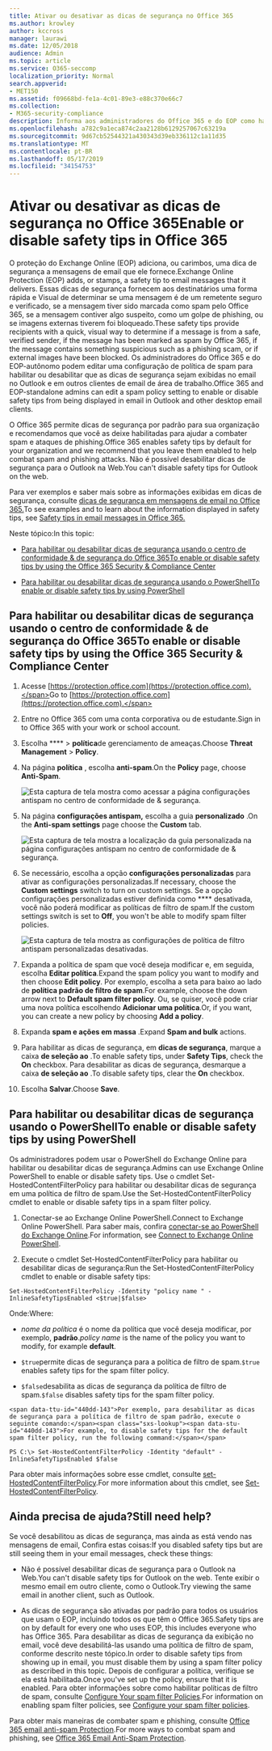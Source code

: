 ```yaml
---
title: Ativar ou desativar as dicas de segurança no Office 365
ms.author: krowley
author: kccross
manager: laurawi
ms.date: 12/05/2018
audience: Admin
ms.topic: article
ms.service: O365-seccomp
localization_priority: Normal
search.appverid:
- MET150
ms.assetid: f09668bd-fe1a-4c01-89e3-e88c370e66c7
ms.collection:
- M365-security-compliance
description: Informa aos administradores do Office 365 e do EOP como habilitar e desabilitar dicas de segurança em mensagens de email.
ms.openlocfilehash: a782c9a1eca874c2aa2128b6129257067c63219a
ms.sourcegitcommit: 9d67cb52544321a430343d39eb336112c1a11d35
ms.translationtype: MT
ms.contentlocale: pt-BR
ms.lasthandoff: 05/17/2019
ms.locfileid: "34154753"
---
```

# <a name="enable-or-disable-safety-tips-in-office-365"></a><span data-ttu-id="440dd-103">Ativar ou desativar as dicas de segurança no Office 365</span><span class="sxs-lookup"><span data-stu-id="440dd-103">Enable or disable safety tips in Office 365</span></span>

<span data-ttu-id="440dd-104">O proteção do Exchange Online (EOP) adiciona, ou carimbos, uma dica de segurança a mensagens de email que ele fornece.</span><span class="sxs-lookup"><span data-stu-id="440dd-104">Exchange Online Protection (EOP) adds, or stamps, a safety tip to email messages that it delivers.</span></span> <span data-ttu-id="440dd-105">Essas dicas de segurança fornecem aos destinatários uma forma rápida e Visual de determinar se uma mensagem é de um remetente seguro e verificado, se a mensagem tiver sido marcada como spam pelo Office 365, se a mensagem contiver algo suspeito, como um golpe de phishing, ou se imagens externas tiverem foi bloqueado.</span><span class="sxs-lookup"><span data-stu-id="440dd-105">These safety tips provide recipients with a quick, visual way to determine if a message is from a safe, verified sender, if the message has been marked as spam by Office 365, if the message contains something suspicious such as a phishing scam, or if external images have been blocked.</span></span> <span data-ttu-id="440dd-106">Os administradores do Office 365 e do EOP-autônomo podem editar uma configuração de política de spam para habilitar ou desabilitar que as dicas de segurança sejam exibidas no email no Outlook e em outros clientes de email de área de trabalho.</span><span class="sxs-lookup"><span data-stu-id="440dd-106">Office 365 and EOP-standalone admins can edit a spam policy setting to enable or disable safety tips from being displayed in email in Outlook and other desktop email clients.</span></span> 
  
<span data-ttu-id="440dd-107">O Office 365 permite dicas de segurança por padrão para sua organização e recomendamos que você as deixe habilitadas para ajudar a combater spam e ataques de phishing.</span><span class="sxs-lookup"><span data-stu-id="440dd-107">Office 365 enables safety tips by default for your organization and we recommend that you leave them enabled to help combat spam and phishing attacks.</span></span> <span data-ttu-id="440dd-108">Não é possível desabilitar dicas de segurança para o Outlook na Web.</span><span class="sxs-lookup"><span data-stu-id="440dd-108">You can't disable safety tips for Outlook on the web.</span></span>
  
<span data-ttu-id="440dd-109">Para ver exemplos e saber mais sobre as informações exibidas em dicas de segurança, consulte [dicas de segurança em mensagens de email no Office 365.](safety-tips-in-office-365.md)</span><span class="sxs-lookup"><span data-stu-id="440dd-109">To see examples and to learn about the information displayed in safety tips, see [Safety tips in email messages in Office 365.](safety-tips-in-office-365.md)</span></span>
  
<span data-ttu-id="440dd-110">Neste tópico:</span><span class="sxs-lookup"><span data-stu-id="440dd-110">In this topic:</span></span>
  
- [<span data-ttu-id="440dd-111">Para habilitar ou desabilitar dicas de segurança usando o centro de conformidade &amp; de segurança do Office 365</span><span class="sxs-lookup"><span data-stu-id="440dd-111">To enable or disable safety tips by using the Office 365 Security &amp; Compliance Center</span></span>](enable-or-disable-safety-tips.md#SandCCsafetytip)
    
- [<span data-ttu-id="440dd-112">Para habilitar ou desabilitar dicas de segurança usando o PowerShell</span><span class="sxs-lookup"><span data-stu-id="440dd-112">To enable or disable safety tips by using PowerShell</span></span>](enable-or-disable-safety-tips.md#pshellsafetytip)
    
## <a name="to-enable-or-disable-safety-tips-by-using-the-office-365-security-amp-compliance-center"></a><span data-ttu-id="440dd-113">Para habilitar ou desabilitar dicas de segurança usando o centro de conformidade &amp; de segurança do Office 365</span><span class="sxs-lookup"><span data-stu-id="440dd-113">To enable or disable safety tips by using the Office 365 Security &amp; Compliance Center</span></span>
<span data-ttu-id="440dd-114"><a name="SandCCsafetytip"> </a></span><span class="sxs-lookup"><span data-stu-id="440dd-114"></span></span>

1. <span data-ttu-id="440dd-115">Acesse [https://protection.office.com](https://protection.office.com).</span><span class="sxs-lookup"><span data-stu-id="440dd-115">Go to [https://protection.office.com](https://protection.office.com).</span></span>
    
2. <span data-ttu-id="440dd-116">Entre no Office 365 com uma conta corporativa ou de estudante.</span><span class="sxs-lookup"><span data-stu-id="440dd-116">Sign in to Office 365 with your work or school account.</span></span>
    
3. <span data-ttu-id="440dd-117">Escolha \*\*\*\* \> **política**de gerenciamento de ameaças.</span><span class="sxs-lookup"><span data-stu-id="440dd-117">Choose **Threat Management** \> **Policy**.</span></span> 
    
4. <span data-ttu-id="440dd-118">Na página **política** , escolha **anti-spam**.</span><span class="sxs-lookup"><span data-stu-id="440dd-118">On the **Policy** page, choose **Anti-Spam**.</span></span>
    
    ![Esta captura de tela mostra como acessar a página configurações antispam no centro de conformidade de &amp; segurança.](media/b8eb2ee3-2eb1-4ea2-b138-f6d7fb2e23de.png)
  
5. <span data-ttu-id="440dd-120">Na página **configurações antispam,** escolha a guia **personalizado** .</span><span class="sxs-lookup"><span data-stu-id="440dd-120">On the **Anti-spam settings** page choose the **Custom** tab.</span></span> 
    
    ![Esta captura de tela mostra a localização da guia personalizada na página configurações antispam no centro de conformidade de &amp; segurança.](media/1d688d23-e6f3-4de5-84a7-e8ce31786193.png)
  
6. <span data-ttu-id="440dd-122">Se necessário, escolha a opção **configurações personalizadas** para ativar as configurações personalizadas.</span><span class="sxs-lookup"><span data-stu-id="440dd-122">If necessary, choose the **Custom settings** switch to turn on custom settings.</span></span> <span data-ttu-id="440dd-123">Se a opção configurações personalizadas estiver definida como \*\*\*\* desativada, você não poderá modificar as políticas de filtro de spam.</span><span class="sxs-lookup"><span data-stu-id="440dd-123">If the custom settings switch is set to **Off**, you won't be able to modify spam filter policies.</span></span>
    
    ![Esta captura de tela mostra as configurações de política de filtro antispam personalizadas desativadas.](media/94f900ad-b556-4a31-a3ac-acfcd72e71b8.png)
  
7. <span data-ttu-id="440dd-125">Expanda a política de spam que você deseja modificar e, em seguida, escolha **Editar política**.</span><span class="sxs-lookup"><span data-stu-id="440dd-125">Expand the spam policy you want to modify and then choose **Edit policy**.</span></span> <span data-ttu-id="440dd-126">Por exemplo, escolha a seta para baixo ao lado de **política padrão de filtro de spam**.</span><span class="sxs-lookup"><span data-stu-id="440dd-126">For example, choose the down arrow next to **Default spam filter policy**.</span></span> <span data-ttu-id="440dd-127">Ou, se quiser, você pode criar uma nova política escolhendo **Adicionar uma política**.</span><span class="sxs-lookup"><span data-stu-id="440dd-127">Or, if you want, you can create a new policy by choosing **Add a policy**.</span></span>
    
8. <span data-ttu-id="440dd-128">Expanda **spam e ações em massa** .</span><span class="sxs-lookup"><span data-stu-id="440dd-128">Expand **Spam and bulk** actions.</span></span> 
    
9. <span data-ttu-id="440dd-129">Para habilitar as dicas de segurança, em **dicas de segurança**, marque a caixa **de seleção ao** .</span><span class="sxs-lookup"><span data-stu-id="440dd-129">To enable safety tips, under **Safety Tips**, check the **On** checkbox.</span></span> <span data-ttu-id="440dd-130">Para desabilitar as dicas de segurança, desmarque a caixa **de seleção ao** .</span><span class="sxs-lookup"><span data-stu-id="440dd-130">To disable safety tips, clear the **On** checkbox.</span></span> 
    
10. <span data-ttu-id="440dd-131">Escolha **Salvar**.</span><span class="sxs-lookup"><span data-stu-id="440dd-131">Choose **Save**.</span></span>
    
## <a name="to-enable-or-disable-safety-tips-by-using-powershell"></a><span data-ttu-id="440dd-132">Para habilitar ou desabilitar dicas de segurança usando o PowerShell</span><span class="sxs-lookup"><span data-stu-id="440dd-132">To enable or disable safety tips by using PowerShell</span></span>
<span data-ttu-id="440dd-133"><a name="pshellsafetytip"> </a></span><span class="sxs-lookup"><span data-stu-id="440dd-133"></span></span>

<span data-ttu-id="440dd-134">Os administradores podem usar o PowerShell do Exchange Online para habilitar ou desabilitar dicas de segurança.</span><span class="sxs-lookup"><span data-stu-id="440dd-134">Admins can use Exchange Online PowerShell to enable or disable safety tips.</span></span> <span data-ttu-id="440dd-135">Use o cmdlet Set-HostedContentFilterPolicy para habilitar ou desabilitar dicas de segurança em uma política de filtro de spam.</span><span class="sxs-lookup"><span data-stu-id="440dd-135">Use the Set-HostedContentFilterPolicy cmdlet to enable or disable safety tips in a spam filter policy.</span></span>
  
1. <span data-ttu-id="440dd-136">Conectar-se ao Exchange Online PowerShell.</span><span class="sxs-lookup"><span data-stu-id="440dd-136">Connect to Exchange Online PowerShell.</span></span> <span data-ttu-id="440dd-137">Para saber mais, confira [conectar-se ao PowerShell do Exchange Online](http://go.microsoft.com/fwlink/p/?LinkId=396554).</span><span class="sxs-lookup"><span data-stu-id="440dd-137">For information, see [Connect to Exchange Online PowerShell](http://go.microsoft.com/fwlink/p/?LinkId=396554).</span></span>
    
2. <span data-ttu-id="440dd-138">Execute o cmdlet Set-HostedContentFilterPolicy para habilitar ou desabilitar dicas de segurança:</span><span class="sxs-lookup"><span data-stu-id="440dd-138">Run the Set-HostedContentFilterPolicy cmdlet to enable or disable safety tips:</span></span>
    
  ```
  Set-HostedContentFilterPolicy -Identity "policy name " -InlineSafetyTipsEnabled <$true|$false>
  ```

<span data-ttu-id="440dd-139">Onde:</span><span class="sxs-lookup"><span data-stu-id="440dd-139">Where:</span></span>
    
  -  <span data-ttu-id="440dd-140">*nome da política* é o nome da política que você deseja modificar, por exemplo, **padrão**.</span><span class="sxs-lookup"><span data-stu-id="440dd-140">*policy name*  is the name of the policy you want to modify, for example **default**.</span></span>
    
  -  <span data-ttu-id="440dd-141">`$true`permite dicas de segurança para a política de filtro de spam.</span><span class="sxs-lookup"><span data-stu-id="440dd-141">`$true` enables safety tips for the spam filter policy.</span></span> 
    
  -  <span data-ttu-id="440dd-142">`$false`desabilita as dicas de segurança da política de filtro de spam.</span><span class="sxs-lookup"><span data-stu-id="440dd-142">`$false` disables safety tips for the spam filter policy.</span></span> 
    
    <span data-ttu-id="440dd-143">Por exemplo, para desabilitar as dicas de segurança para a política de filtro de spam padrão, execute o seguinte comando:</span><span class="sxs-lookup"><span data-stu-id="440dd-143">For example, to disable safety tips for the default spam filter policy, run the following command:</span></span>
    
  ```
  PS C:\> Set-HostedContentFilterPolicy -Identity "default" -InlineSafetyTipsEnabled $false
  ```

<span data-ttu-id="440dd-144">Para obter mais informações sobre esse cmdlet, consulte [set-HostedContentFilterPolicy](https://technet.microsoft.com/library/jj200781.aspx).</span><span class="sxs-lookup"><span data-stu-id="440dd-144">For more information about this cmdlet, see [Set-HostedContentFilterPolicy](https://technet.microsoft.com/library/jj200781.aspx).</span></span>
    
## <a name="still-need-help"></a><span data-ttu-id="440dd-145">Ainda precisa de ajuda?</span><span class="sxs-lookup"><span data-stu-id="440dd-145">Still need help?</span></span>
<span data-ttu-id="440dd-146"><a name="pshellsafetytip"> </a></span><span class="sxs-lookup"><span data-stu-id="440dd-146"></span></span>

<span data-ttu-id="440dd-147">Se você desabilitou as dicas de segurança, mas ainda as está vendo nas mensagens de email, Confira estas coisas:</span><span class="sxs-lookup"><span data-stu-id="440dd-147">If you disabled safety tips but are still seeing them in your email messages, check these things:</span></span>
  
- <span data-ttu-id="440dd-148">Não é possível desabilitar dicas de segurança para o Outlook na Web.</span><span class="sxs-lookup"><span data-stu-id="440dd-148">You can't disable safety tips for Outlook on the web.</span></span> <span data-ttu-id="440dd-149">Tente exibir o mesmo email em outro cliente, como o Outlook.</span><span class="sxs-lookup"><span data-stu-id="440dd-149">Try viewing the same email in another client, such as Outlook.</span></span>
    
- <span data-ttu-id="440dd-150">As dicas de segurança são ativadas por padrão para todos os usuários que usam o EOP, incluindo todos os que têm o Office 365.</span><span class="sxs-lookup"><span data-stu-id="440dd-150">Safety tips are on by default for every one who uses EOP, this includes everyone who has Office 365.</span></span> <span data-ttu-id="440dd-151">Para desabilitar as dicas de segurança da exibição no email, você deve desabilitá-las usando uma política de filtro de spam, conforme descrito neste tópico.</span><span class="sxs-lookup"><span data-stu-id="440dd-151">In order to disable safety tips from showing up in email, you must disable them by using a spam filter policy as described in this topic.</span></span> <span data-ttu-id="440dd-152">Depois de configurar a política, verifique se ela está habilitada.</span><span class="sxs-lookup"><span data-stu-id="440dd-152">Once you've set up the policy, ensure that it is enabled.</span></span> <span data-ttu-id="440dd-153">Para obter informações sobre como habilitar políticas de filtro de spam, consulte [Configure Your spam filter Policies](https://technet.microsoft.com/library/jj200684.aspx).</span><span class="sxs-lookup"><span data-stu-id="440dd-153">For information on enabling spam filter policies, see [Configure your spam filter policies](https://technet.microsoft.com/library/jj200684.aspx).</span></span>
    
<span data-ttu-id="440dd-154">Para obter mais maneiras de combater spam e phishing, consulte [Office 365 email anti-spam Protection](anti-spam-protection.md).</span><span class="sxs-lookup"><span data-stu-id="440dd-154">For more ways to combat spam and phishing, see [Office 365 Email Anti-Spam Protection](anti-spam-protection.md).</span></span>
  

